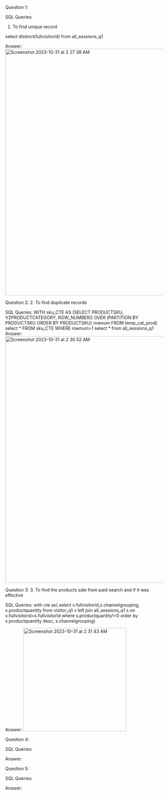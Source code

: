 Question 1: 

SQL Queries:
1. To find unique record

select distinct(fullvisitorid) from all_sessions_q1


Answer: 
<img width="785" alt="Screenshot 2023-10-31 at 2 27 38 AM" src="https://github.com/PriyaGanesan2/finalsqlproject/assets/110922792/05b72330-a377-4e1e-9838-ffc4430e0f59">



Question 2: 
2. To find duplicate records


SQL Queries:
WITH sku_CTE AS (SELECT PRODUCTSKU, V2PRODUCTCATEGORY, ROW_NUMBER() OVER
(PARTITION BY PRODUCTSKU ORDER BY PRODUCTSKU)
 rownum FROM temp_cat_prod)
select * FROM sku_CTE  WHERE rownum>1
select * from all_sessions_q1
Answer:
<img width="785" alt="Screenshot 2023-10-31 at 2 30 52 AM" src="https://github.com/PriyaGanesan2/finalsqlproject/assets/110922792/82357384-403b-43d1-8b96-9b5345ab8d33">



Question 3: 
3. To find the products sale from paid search and if it was effective

SQL Queries:
with cte as(
	select 
	v.fullvisitorid,s.channelgrouping,
	s.productquantity 
	from visitor_q1 v
	left join all_sessions_q1 s
	on v.fullvisitorid=s.fullvisitorid
	where s.productquantity!=0
	order by s.productquantity desc, s.channelgrouping)

Answer:
<img width="329" alt="Screenshot 2023-10-31 at 2 31 43 AM" src="https://github.com/PriyaGanesan2/finalsqlproject/assets/110922792/9310b96e-9032-41cd-b0dc-c3a1f95295d9">



Question 4: 

SQL Queries:

Answer:



Question 5: 

SQL Queries:

Answer:
